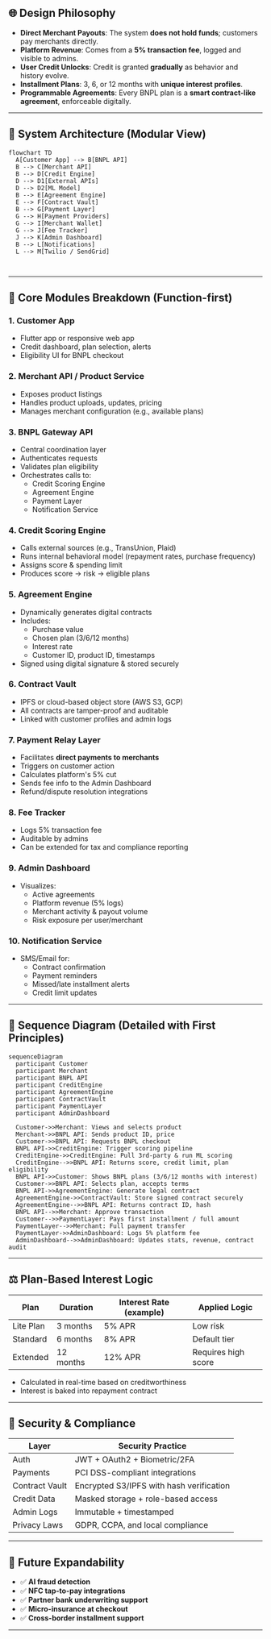 ## 🌐 Design Philosophy

- **Direct Merchant Payouts**: The system **does not hold funds**; customers pay merchants directly.
- **Platform Revenue**: Comes from a **5% transaction fee**, logged and visible to admins.
- **User Credit Unlocks**: Credit is granted **gradually** as behavior and history evolve.
- **Installment Plans**: 3, 6, or 12 months with **unique interest profiles**.
- **Programmable Agreements**: Every BNPL plan is a **smart contract-like agreement**, enforceable digitally.

---

## 🧱 System Architecture (Modular View)

```mermaid
flowchart TD
  A[Customer App] --> B[BNPL API]
  B --> C[Merchant API]
  B --> D[Credit Engine]
  D --> D1[External APIs]
  D --> D2[ML Model]
  B --> E[Agreement Engine]
  E --> F[Contract Vault]
  B --> G[Payment Layer]
  G --> H[Payment Providers]
  G --> I[Merchant Wallet]
  G --> J[Fee Tracker]
  J --> K[Admin Dashboard]
  B --> L[Notifications]
  L --> M[Twilio / SendGrid]

  
```

---

## 🧬 Core Modules Breakdown (Function-first)

### 1. **Customer App**
- Flutter app or responsive web app
- Credit dashboard, plan selection, alerts
- Eligibility UI for BNPL checkout

### 2. **Merchant API / Product Service**
- Exposes product listings
- Handles product uploads, updates, pricing
- Manages merchant configuration (e.g., available plans)

### 3. **BNPL Gateway API**
- Central coordination layer
- Authenticates requests
- Validates plan eligibility
- Orchestrates calls to:
  - Credit Scoring Engine
  - Agreement Engine
  - Payment Layer
  - Notification Service

### 4. **Credit Scoring Engine**
- Calls external sources (e.g., TransUnion, Plaid)
- Runs internal behavioral model (repayment rates, purchase frequency)
- Assigns score & spending limit
- Produces score → risk → eligible plans

### 5. **Agreement Engine**
- Dynamically generates digital contracts
- Includes:
  - Purchase value
  - Chosen plan (3/6/12 months)
  - Interest rate
  - Customer ID, product ID, timestamps
- Signed using digital signature & stored securely

### 6. **Contract Vault**
- IPFS or cloud-based object store (AWS S3, GCP)
- All contracts are tamper-proof and auditable
- Linked with customer profiles and admin logs

### 7. **Payment Relay Layer**
- Facilitates **direct payments to merchants**
- Triggers on customer action
- Calculates platform's 5% cut
- Sends fee info to the Admin Dashboard
- Refund/dispute resolution integrations

### 8. **Fee Tracker**
- Logs 5% transaction fee
- Auditable by admins
- Can be extended for tax and compliance reporting

### 9. **Admin Dashboard**
- Visualizes:
  - Active agreements
  - Platform revenue (5% logs)
  - Merchant activity & payout volume
  - Risk exposure per user/merchant

### 10. **Notification Service**
- SMS/Email for:
  - Contract confirmation
  - Payment reminders
  - Missed/late installment alerts
  - Credit limit updates

---

## 🧭 Sequence Diagram (Detailed with First Principles)

```mermaid
sequenceDiagram
  participant Customer
  participant Merchant
  participant BNPL API
  participant CreditEngine
  participant AgreementEngine
  participant ContractVault
  participant PaymentLayer
  participant AdminDashboard

  Customer->>Merchant: Views and selects product
  Merchant->>BNPL API: Sends product ID, price
  Customer->>BNPL API: Requests BNPL checkout
  BNPL API->>CreditEngine: Trigger scoring pipeline
  CreditEngine->>CreditEngine: Pull 3rd-party & run ML scoring
  CreditEngine-->>BNPL API: Returns score, credit limit, plan eligibility
  BNPL API->>Customer: Shows BNPL plans (3/6/12 months with interest)
  Customer->>BNPL API: Selects plan, accepts terms
  BNPL API->>AgreementEngine: Generate legal contract
  AgreementEngine->>ContractVault: Store signed contract securely
  AgreementEngine-->>BNPL API: Returns contract ID, hash
  BNPL API-->>Merchant: Approve transaction
  Customer-->>PaymentLayer: Pays first installment / full amount
  PaymentLayer-->>Merchant: Full payment transfer
  PaymentLayer->>AdminDashboard: Logs 5% platform fee
  AdminDashboard-->>AdminDashboard: Updates stats, revenue, contract audit
```

---

## ⚖️ Plan-Based Interest Logic

| Plan        | Duration | Interest Rate (example) | Applied Logic |
|-------------|----------|--------------------------|---------------|
| Lite Plan   | 3 months | 5% APR                    | Low risk      |
| Standard    | 6 months | 8% APR                    | Default tier  |
| Extended    | 12 months| 12% APR                   | Requires high score |

- Calculated in real-time based on creditworthiness
- Interest is baked into repayment contract

---

## 🔐 Security & Compliance

| Layer             | Security Practice                              |
|------------------|-------------------------------------------------|
| Auth             | JWT + OAuth2 + Biometric/2FA                    |
| Payments         | PCI DSS-compliant integrations                  |
| Contract Vault   | Encrypted S3/IPFS with hash verification        |
| Credit Data      | Masked storage + role-based access              |
| Admin Logs       | Immutable + timestamped                        |
| Privacy Laws     | GDPR, CCPA, and local compliance                |

---

## 🚀 Future Expandability

- ✅ **AI fraud detection**
- ✅ **NFC tap-to-pay integrations**
- ✅ **Partner bank underwriting support**
- ✅ **Micro-insurance at checkout**
- ✅ **Cross-border installment support**

---
